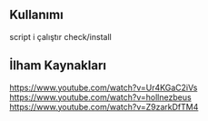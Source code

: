 <h2>Kullanımı</h2>

script i çalıştır
check/install 



<h2>İlham Kaynakları</h2>

https://www.youtube.com/watch?v=Ur4KGaC2iVs
https://www.youtube.com/watch?v=hollnezbeus
https://www.youtube.com/watch?v=Z9zarkDfTM4
